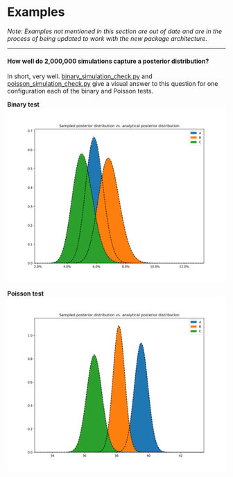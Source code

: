 # Examples

_Note: Examples not mentioned in this section are out of date and are in the process of being updated to work with the
new package architecture._

---

#### How well do 2,000,000 simulations capture a posterior distribution?

In short, very well. [binary_simulation_check.py](binary_simulation_check.py)
and [poisson_simulation_check.py](poisson_simulation_check.py)
give a visual answer to this question for one configuration each of the binary and Poisson tests.

**Binary test**
![](https://raw.githubusercontent.com/PlatosTwin/bayes_ab/main/examples/plots/binary_simulation_check.png)

**Poisson test**
![](https://raw.githubusercontent.com/PlatosTwin/bayes_ab/main/examples/plots/poisson_simulation_check.png)
